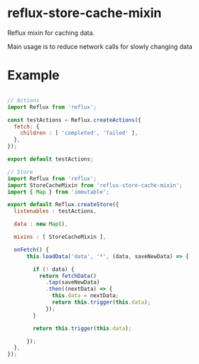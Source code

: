 # reflux-store-cache-mixin

Reflux mixin for caching data.

Main usage is to reduce network calls for slowly changing data

# Example

```javascript

// Actions
import Reflux from 'reflux';

const testActions = Reflux.createActions({
  fetch: {
    children : [ 'completed', 'failed' ],
  },
});

export default testActions;

// Store
import Reflux from 'reflux';
import StoreCacheMixin from 'reflux-store-cache-mixin';
import { Map } from 'immutable';

export default Reflux.createStore({
  listenables : testActions,

  data : new Map(),

  mixins : [ StoreCacheMixin ],

  onFetch() {
      this.loadData('data', '*', (data, saveNewData) => {

        if (! data) {
          return fetchData()
            .tap(saveNewData)
            .then((nextData) => {
              this.data = nextData;
              return this.trigger(this.data);
            });
        }

        return this.trigger(this.data);

      });
  },
});


```
